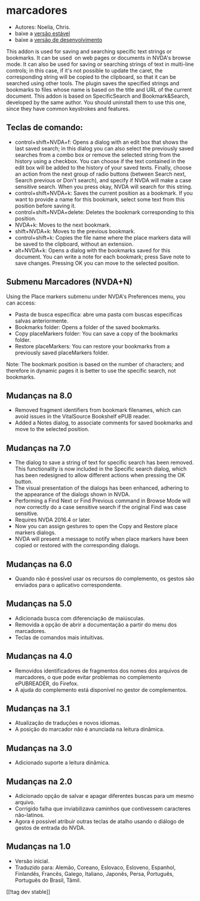 # marcadores #

* Autores: Noelia, Chris.
* baixe a [versão estável][1]
* baixe a [versão de desenvolvimento][2]

This addon is used for saving and searching specific text strings or
bookmarks. It can be used  on web pages or documents in NVDA's browse
mode. It can also be used for saving or searching strings of text in
multi-line controls; in this case, if it's not possible to update the caret,
the corresponding string will be copied to the clipboard, so that it can be
searched using other tools.  The plugin saves the specified strings and
bookmarks to files whose name is based on the title and URL of the current
document.  This addon is based on SpecificSearch and Bookmark&Search,
developed by the same author. You should uninstall them to use this one,
since they have common keystrokes and features.

## Teclas de comando: ##

*	control+shift+NVDA+f: Opens a dialog with an edit box that shows the last
  saved search; in this dialog you can also select the previously saved
  searches from a combo box or remove the selected string from the history
  using a checkbox. You can choose if the text contained in the edit box
  will be added to the history of your saved texts. Finally, choose an
  action from the next group of radio buttons (between Search next, Search
  previous or Don't search), and specify if NVDA will make a case sensitive
  search. When you press okay, NVDA will search for this string.
*	control+shift+NVDA+k: Saves the current position as a bookmark. If you
  want to provide a name for this bookmark, select some text from this
  position before saving it.
*	control+shift+NVDA+delete: Deletes the bookmark corresponding to this
  position.
*	NVDA+k: Moves to the next bookmark.
*	shift+NVDA+k: Moves to the previous bookmark.
*	control+shift+k: Copies the file name where the place markers data will be
  saved to the clipboard, without an extension.
*	alt+NVDA+k: Opens a dialog with the bookmarks saved for this document. You
  can write a note for each bookmark; press Save note to save
  changes. Pressing OK you can move to the selected position.


## Submenu Marcadores (NVDA+N) ##

Using the Place markers submenu under NVDA's Preferences menu, you can
access:

*	Pasta de busca específica: abre uma pasta com buscas específicas salvas
  anteriormente.
*	Bookmarks folder: Opens a folder of the saved bookmarks.
*	Copy placeMarkers folder: You can save a copy of the bookmarks folder.
*	Restore placeMarkers: You can restore your bookmarks from a previously
  saved placeMarkers folder.

Note: The bookmark position is based on the number of characters; and
therefore in dynamic pages it is better to use the specific search, not
bookmarks.


## Mudanças na 8.0 ##
*	Removed fragment identifiers from bookmark filenames, which can avoid
  issues in the VitalSource Bookshelf ePUB reader.
*	Added a Notes dialog, to associate comments for saved bookmarks and move
  to the selected position.

## Mudanças na 7.0 ##
*	The dialog to save a string of text for specific search has been
  removed. This functionality is now included in the Specific search dialog,
  which has been redesigned to allow different actions when pressing the OK
  button.
*	The visual presentation of the dialogs has been enhanced, adhering to the
  appearance of the dialogs shown in NVDA.
*	Performing a Find Next or Find Previous command in Browse Mode will now
  correctly do a case sensitive search if the original Find was case
  sensitive.
*	Requires NVDA 2016.4 or later.
*	Now you can assign gestures to open the Copy and Restore place markers
  dialogs.
*	NVDA will present a message to notify when place markers have been copied
  or restored with the corresponding dialogs.

## Mudanças na 6.0 ##
* Quando não é possível usar os recursos do complemento, os gestos são
  enviados para o aplicativo correspondente.

## Mudanças na 5.0 ##
* Adicionada busca com diferenciação de maiúsculas.
* Removida a opção de abrir a documentação a partir do menu dos marcadores.
* Teclas de comandos mais intuitivas.

## Mudanças na 4.0 ##
* Removidos identificadores de fragmentos dos nomes dos arquivos de
  marcadores, o que pode evitar problemas no complemento ePUBREADER, do
  Firefox.
* A ajuda do complemento está disponível no gestor de complementos.

## Mudanças na 3.1 ##
* Atualização de traduções e novos idiomas.
* A posição do marcador não é anunciada na leitura dinâmica.

## Mudanças na 3.0 ##
* Adicionado suporte a leitura dinâmica.

## Mudanças na 2.0 ##
* Adicionado opção de salvar e apagar diferentes buscas para um mesmo
  arquivo.
* Corrigido falha que inviabilizava caminhos que contivessem caracteres
  não-latinos.
* Agora é possível atribuir outras teclas de atalho usando o diálogo de
  gestos de entrada do NVDA.

## Mudanças na 1.0 ##
* Versão inicial.
* Traduzido para: Alemão, Coreano, Eslovaco, Esloveno, Espanhol, Finlandês,
  Francês, Galego, Italiano, Japonês, Persa, Português, Português do Brasil,
  Tâmil.

[[!tag dev stable]]

[1]: http://addons.nvda-project.org/files/get.php?file=pm

[2]: http://addons.nvda-project.org/files/get.php?file=pm-dev
